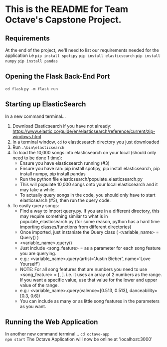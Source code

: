 # This is the README for Team Octave's Capstone Project.

## Requirements 
At the end of the project, we'll need to list our requirements needed for the application
i.e
`pip install spotipy`
`pip install elasticsearch`
`pip install numpy`
`pip install pandas`


## Opening the Flask Back-End Port
`cd flask`
`py -m flask run`

## Starting up ElasticSearch
In a new command terminal...
1. Download Elasticsearch if you have not already: https://www.elastic.co/guide/en/elasticsearch/reference/current/zip-windows.html
2. In a terminal window, `cd` to elasticsearch directory you just downloaded
3. Run `.\bin\elasticsearch`
4. To load the 10,000 songs into elasticsearch on your local (should only need to be done 1 time):
   - Ensure you have elasticsearch running (#3)
   - Ensure you have ran: pip install spotipy, pip install elasticsearch, pip install numpy, pip install pandas
   - Run the python file elasticsearch/populate_elasticsearch.py 
   - This will populate 10,000 songs onto your local elasticsearch and it may take a while.
   - To actually query songs in the code, you should only have to start elasticsearch (#3), then run the query code.
5. To easily query songs:
   - Find a way to import query.py. If you are in a different directory, this may require something similar to what is in populate_elasticsearch.py (for some reason,   python has a hard time importing classes/functions from different directories)
   - Once imported, just instaniate the Query class ( <variable_name> = Query() )
   - <variable_name>.query(<parameters>)
   - Just include <song_feature> = <value> as a parameter for each song feature you are querying.
   - e.g.: <variable_name>.query(artist='Justin Bieber', name='Love Yourself')
   - NOTE: For all song features that are numbers you need to use <song_feature> = [<from>, <to>]. i.e. it uses an array of 2 numbers as the range. If you want a specific value, use that value for the lower and upper value of the range.
   - e.g.: <variable_name>.query(valence=[0.513, 0.513], danceability=[0.3, 0.6])
   - You can include as many or as little song features in the parameters as you want.

## Running the Web Application
In another new command terminal...
`cd octave-app`  
`npm start`
The Octave Application will now be online at 'localhost:3000'
